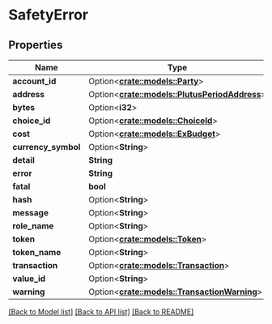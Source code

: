 # SafetyError

## Properties

Name | Type | Description | Notes
------------ | ------------- | ------------- | -------------
**account_id** | Option<[**crate::models::Party**](Party.md)> |  | [optional]
**address** | Option<[**crate::models::PlutusPeriodAddress**](Plutus.Address.md)> |  | [optional]
**bytes** | Option<**i32**> |  | [optional]
**choice_id** | Option<[**crate::models::ChoiceId**](ChoiceId.md)> |  | [optional]
**cost** | Option<[**crate::models::ExBudget**](ExBudget.md)> |  | [optional]
**currency_symbol** | Option<**String**> |  | [optional]
**detail** | **String** |  | 
**error** | **String** |  | 
**fatal** | **bool** |  | 
**hash** | Option<**String**> |  | [optional]
**message** | Option<**String**> |  | [optional]
**role_name** | Option<**String**> |  | [optional]
**token** | Option<[**crate::models::Token**](Token.md)> |  | [optional]
**token_name** | Option<**String**> |  | [optional]
**transaction** | Option<[**crate::models::Transaction**](Transaction.md)> |  | [optional]
**value_id** | Option<**String**> |  | [optional]
**warning** | Option<[**crate::models::TransactionWarning**](TransactionWarning.md)> |  | [optional]

[[Back to Model list]](../README.md#documentation-for-models) [[Back to API list]](../README.md#documentation-for-api-endpoints) [[Back to README]](../README.md)


